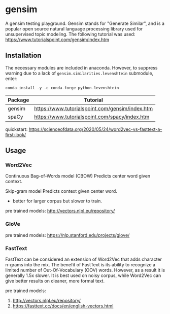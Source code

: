 # gensim

A gensim testing playground. Gensim stands for "Generate Similar", and is a popular open source natural language processing library used for unsupervised topic modeling. The following tutorial was used: https://www.tutorialspoint.com/gensim/index.htm

## Installation

The necessary modules are included in anaconda. However, to suppress warning due to a lack of `gensim.similarities.levenshtein` submodule, enter:

```
conda install -y -c conda-forge python-levenshtein
```


| Package | Tutorial |
| ------ | ------ |
| gensim | https://www.tutorialspoint.com/gensim/index.htm |
| spaCy | https://www.tutorialspoint.com/spacy/index.htm |

quickstart: https://scienceofdata.org/2020/05/24/word2vec-vs-fasttext-a-first-look/

## Usage

### Word2Vec

Continuous Bag-of-Words model (CBOW)
Predicts center word given context.

Skip-gram model
Predicts context given center word.
- better for larger corpus but slower to train.

pre trained models: http://vectors.nlpl.eu/repository/

### GloVe

pre trained models: https://nlp.stanford.edu/projects/glove/

### FastText

FastText can be considered an extension of Word2Vec that adds character n-grams into the mix. The benefit of FastText is its ability to recognize a limited number of Out-Of-Vocabulary (OOV) words. However, as a result it is generally 1.5x slower. It is best used on noisy corpus, while Word2Vec can give better results on cleaner, more formal text.

pre trained models:
1. http://vectors.nlpl.eu/repository/
2. https://fasttext.cc/docs/en/english-vectors.html
